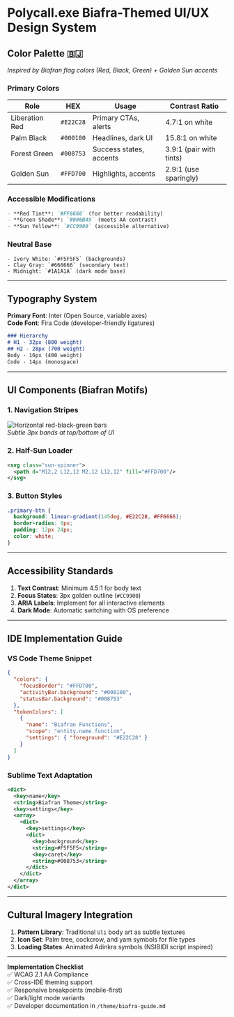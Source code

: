 
# Polycall.exe Biafra-Themed UI/UX Design System

## **Color Palette** 🇧🇯
*Inspired by Biafran flag colors (Red, Black, Green) + Golden Sun accents*

### Primary Colors
| Role | HEX | Usage | Contrast Ratio |
|------|-----|-------|----------------|
| Liberation Red | `#E22C28` | Primary CTAs, alerts | 4.7:1 on white |
| Palm Black | `#000100` | Headlines, dark UI | 15.8:1 on white |
| Forest Green | `#008753` | Success states, accents | 3.9:1 (pair with tints) |
| Golden Sun | `#FFD700` | Highlights, accents | 2.9:1 (use sparingly) |

### Accessible Modifications
```markdown
- **Red Tint**: `#FF6666` (for better readability)
- **Green Shade**: `#006B45` (meets AA contrast)
- **Sun Yellow**: `#CC9900` (accessible alternative)
```

### Neutral Base
```color-swatch
- Ivory White: `#F5F5F5` (backgrounds)
- Clay Gray: `#666666` (secondary text)
- Midnight: `#1A1A1A` (dark mode base)
```

---

## **Typography System**
**Primary Font**: Inter (Open Source, variable axes)  
**Code Font**: Fira Code (developer-friendly ligatures)

```markdown
### Hierarchy
# H1 - 32px (800 weight)
## H2 - 28px (700 weight)
Body - 16px (400 weight)
Code - 14px (monospace)
```

---

## **UI Components (Biafran Motifs)**

### 1. Navigation Stripes
![Horizontal red-black-green bars](https://flag-color-bars.svg)  
*Subtle 3px bands at top/bottom of UI*

### 2. Half-Sun Loader
```svg
<svg class="sun-spinner">
  <path d="M12,2 L12,12 M2,12 L12,12" fill="#FFD700"/>
</svg>
```

### 3. Button Styles
```css
.primary-btn {
  background: linear-gradient(145deg, #E22C28, #FF6666);
  border-radius: 8px;
  padding: 12px 24px;
  color: white;
}
```

---

## **Accessibility Standards**
1. **Text Contrast**: Minimum 4.5:1 for body text
2. **Focus States**: 3px golden outline (`#CC9900`)
3. **ARIA Labels**: Implement for all interactive elements
4. **Dark Mode**: Automatic switching with OS preference

---

## **IDE Implementation Guide**

### VS Code Theme Snippet
```json
{
  "colors": {
    "focusBorder": "#FFD700",
    "activityBar.background": "#000100",
    "statusBar.background": "#008753"
  },
  "tokenColors": [
    {
      "name": "Biafran Functions",
      "scope": "entity.name.function",
      "settings": { "foreground": "#E22C28" }
    }
  ]
}
```

### Sublime Text Adaptation
```xml
<dict>
  <key>name</key>
  <string>Biafran Theme</string>
  <key>settings</key>
  <array>
    <dict>
      <key>settings</key>
      <dict>
        <key>background</key>
        <string>#F5F5F5</string>
        <key>caret</key>
        <string>#008753</string>
      </dict>
    </dict>
  </array>
</dict>
```

---

## **Cultural Imagery Integration**
1. **Pattern Library**: Traditional `Uli` body art as subtle textures
2. **Icon Set**: Palm tree, cockcrow, and yam symbols for file types
3. **Loading States**: Animated Adinkra symbols (NSIBIDI script inspired)

---

**Implementation Checklist**  
✅ WCAG 2.1 AA Compliance  
✅ Cross-IDE theming support  
✅ Responsive breakpoints (mobile-first)  
✅ Dark/light mode variants  
✅ Developer documentation in `/theme/biafra-guide.md`


